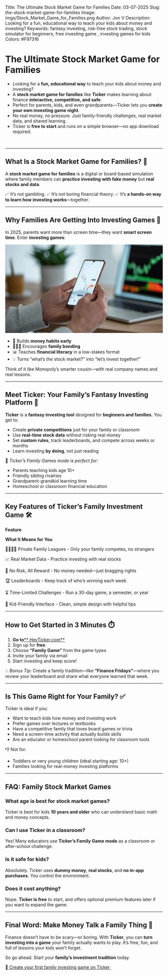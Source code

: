 Title: The Ultimate Stock Market Game for Families
Date: 03-07-2025
Slug: the-stock-market-game-for-families
Image: imgs/Stock_Market_Game_for_Families.png
Author: Jon V
Description: Looking for a fun, educational way to teach your kids about money and investing?
Keywords: fantasy investing, risk-free stock trading, stock simulator for beginners, free investing game , investing games for kids
Colors: #F97316

# **The Ultimate Stock Market Game for Families**

- Looking for a **fun, educational way** to teach your kids about money and investing?
- A **stock market game for families** like **Ticker** makes learning about finance **interactive, competitive, and safe**.
- Perfect for parents, kids, and even grandparents—Ticker lets you **create your own investing game night**.
- No real money, no pressure. Just family-friendly challenges, real market data, and shared learning.
- Ticker is **free to start** and runs on a simple browser—no app download required.

‌

---

## **What Is a Stock Market Game for Families? 🤔**

A **stock market game for families** is a digital or board-based simulation where family members can **practice investing with fake money** but **real stocks and data**.

✅ It’s not gambling.
✅ It’s not boring financial theory.
✅ It’s **a hands-on way to learn how investing works**—together.

---

## **Why Families Are Getting Into Investing Games 🎯**

In 2025, parents want more than screen time—they want **smart screen time**. Enter **investing games**:

![](../imgs/Stock_Market_Game_for_Families.png)

- 💸 Builds **money habits early**
- 👨‍👩‍👧 Encourages **family bonding**
- 📊 Teaches **financial literacy** in a low-stakes format
- 💡 Turns “what’s the stock market?” into “let’s invest together!”

Think of it like Monopoly’s smarter cousin—with real company names and real lessons.

---

## **Meet Ticker: Your Family’s Fantasy Investing Platform 🧠**

**Ticker** is a **fantasy investing tool** designed for **beginners and families**. You get to:

- Create **private competitions** just for your family or classroom
- Use **real-time stock data** without risking real money
- Set **custom rules**, track leaderboards, and compete across weeks or months
- Learn investing **by doing**, not just reading

📌 _Ticker’s Family Games mode is perfect for:_

- Parents teaching kids age 10+
- Friendly sibling rivalries
- Grandparent-grandkid learning time
- Homeschool or classroom financial education

---

## **Key Features of Ticker’s Family Investment Game 🛠️**

**Feature**

**What It Means for You**

👨‍👩‍👧‍👦 Private Family Leagues - Only your family competes, no strangers

📈 Real Market Data - Practice investing with real stocks

🎯 No Risk, All Reward - No money needed—just bragging rights

🏆 Leaderboards - Keep track of who’s winning each week

⏳ Time-Limited Challenges - Run a 30-day game, a semester, or year

🧩 Kid-Friendly Interface - Clean, simple design with helpful tips

---

## **How to Get Started in 3 Minutes ⏱️**

1. **Go to**[\*\* HeyTicker.com\*\*](https://heyticker.com "‌")
2. Sign up for **free**
3. Choose **“Family Game”** from the game types
4. Invite your family via email
5. Start investing and keep score!

💡 _Bonus Tip:_ Create a family tradition—like **“Finance Fridays”**—where you review your leaderboard and share what everyone learned that week.

---

## **Is This Game Right for Your Family? ✅**

Ticker is ideal if you:

- Want to teach kids how money and investing work
- Prefer games over lectures or textbooks
- Have a competitive family that loves board games or trivia
- Need a screen-time activity that actually builds skills
- Are an educator or homeschool parent looking for classroom tools

👎 Not for:

- Toddlers or very young children (ideal starting age: 10+)
- Families looking for real-money investing platforms

---

## **FAQ: Family Stock Market Games**

### **What age is best for stock market games?**

Ticker is best for kids **10 years and older** who can understand basic math and money concepts.

### **Can I use Ticker in a classroom?**

Yes! Many educators use **Ticker’s Family Game mode** as a classroom or after-school challenge.

### **Is it safe for kids?**

Absolutely. Ticker uses **dummy money**, **real stocks**, and **no in-app purchases**. You control the environment.

### **Does it cost anything?**

Nope. **Ticker is free** to start, and offers optional premium features later if you want to expand the game.

---

## **Final Word: Make Money Talk a Family Thing 💬**

Finance doesn’t have to be scary—or boring. With **Ticker**, you can **turn investing into a game** your family actually wants to play. It’s free, fun, and full of lessons your kids won’t forget.

So go ahead. Start your **family’s investment tradition** today.

🎉[ Create your first family investing game on Ticker ](https://heyticker.com "‌")
